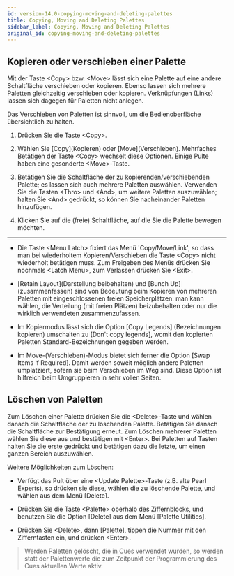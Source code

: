 ```yaml
---
id: version-14.0-copying-moving-and-deleting-palettes
title: Copying, Moving and Deleting Palettes
sidebar_label: Copying, Moving and Deleting Palettes
original_id: copying-moving-and-deleting-palettes
---
```


Kopieren oder verschieben einer Palette
---------------------------------------

Mit der Taste \<Copy\> bzw. \<Move\> lässt sich eine Palette auf eine
andere Schaltfläche verschieben oder kopieren. Ebenso lassen sich
mehrere Paletten gleichzeitig verschieben oder kopieren. Verknüpfungen
(Links) lassen sich dagegen für Paletten nicht anlegen.

Das Verschieben von Paletten ist sinnvoll, um die Bedienoberfläche
übersichtlich zu halten.

1.  Drücken Sie die Taste \<Copy\>.

2.  Wählen Sie \[Copy\](Kopieren) oder \[Move\](Verschieben). Mehrfaches
	Betätigen der Taste \<Copy\> wechselt diese Optionen. Einige Pulte haben
	eine gesonderte \<Move\>-Taste.

3.  Betätigen Sie die Schaltfläche der zu kopierenden/verschiebenden 
	Palette; es lassen sich auch mehrere Paletten auswählen.
	Verwenden Sie die Tasten \<Thro\> und \<And\>, um weitere Paletten
	auszuwählen; halten Sie \<And\> gedrückt, so können Sie nacheinander
	Paletten hinzufügen.

4.  Klicken Sie auf die (freie) Schaltfläche, auf die Sie die Palette
	bewegen möchten.

---

-   Die Taste \<Menu Latch\> fixiert das Menü 'Copy/Move/Link', so dass
    man bei wiederholtem Kopieren/Verschieben die Taste \<Copy\> nicht
    wiederholt betätigen muss. Zum Freigeben des Menüs drücken Sie
    nochmals \<Latch Menu\>, zum Verlassen drücken Sie \<Exit\>.

-   \[Retain Layout\](Darstellung beibehalten) und \[Bunch Up\]\
    (zusammenfassen) sind von Bedeutung beim Kopieren von mehreren
    Paletten mit eingeschlossenen freien Speicherplätzen: man kann
    wählen, die Verteilung (mit freien Plätzen) beizubehalten oder nur
    die wirklich verwendeten zusammenzufassen.

-   Im Kopiermodus lässt sich die Option \[Copy Legends\]
    (Bezeichnungen kopieren) umschalten zu \[Don't copy legends\],
    womit den kopierten Paletten Standard-Bezeichnungen gegeben werden.

-   Im Move-(Verschieben)-Modus bietet sich ferner die Option \[Swap
    Items if Required\]. Damit werden soweit möglich andere Paletten
    umplatziert, sofern sie beim Verschieben im Weg sind. Diese Option
    ist hilfreich beim Umgruppieren in sehr vollen Seiten.

Löschen von Paletten
--------------------

Zum Löschen einer Palette drücken Sie die \<Delete\>-Taste und wählen
danach die Schaltfläche der zu löschenden Palette. Betätigen Sie danach
die Schaltfläche zur Bestätigung erneut. Zum Löschen mehrerer Paletten
wählen Sie diese aus und bestätigen mit \<Enter\>. Bei Paletten auf
Tasten halten Sie die erste gedrückt und betätigen dazu die letzte, um
einen ganzen Bereich auszuwählen.

Weitere Möglichkeiten zum Löschen:

-   Verfügt das Pult über eine \<Update Palette\>-Taste (z.B. alte Pearl
    Experts), so drücken sie diese, wählen die zu löschende Palette, und
    wählen aus dem Menü \[Delete\].

-   Drücken Sie die Taste \<Palette\> oberhalb des Ziffernblocks, und
    benutzen Sie die Option \[Delete\] aus dem Menü \[Palette
    Utilities\].

-   Drücken Sie \<Delete\>, dann \[Palette\], tippen die Nummer mit den
    Zifferntasten ein, und drücken \<Enter\>.

>   Werden Paletten gelöscht, die in Cues verwendet wurden, so werden
    statt der Palettenwerte die zum Zeitpunkt der Programmierung des
    Cues aktuellen Werte aktiv.